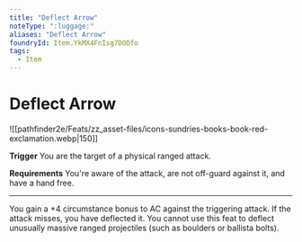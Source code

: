 ```yaml
---
title: "Deflect Arrow"
noteType: ":luggage:"
aliases: "Deflect Arrow"
foundryId: Item.YkMX4FnIsg7DODfo
tags:
  - Item
---
```


# Deflect Arrow
![[pathfinder2e/Feats/zz_asset-files/icons-sundries-books-book-red-exclamation.webp|150]]

**Trigger** You are the target of a physical ranged attack.

**Requirements** You're aware of the attack, are not off-guard against it, and have a hand free.

* * *

You gain a +4 circumstance bonus to AC against the triggering attack. If the attack misses, you have deflected it. You cannot use this feat to deflect unusually massive ranged projectiles (such as boulders or ballista bolts).
